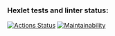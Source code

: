 ### Hexlet tests and linter status:
[![Actions Status](https://github.com/Dmitry597/python-project-49/actions/workflows/hexlet-check.yml/badge.svg)](https://github.com/Dmitry597/python-project-49/actions)
[![Maintainability](https://api.codeclimate.com/v1/badges/480349d276f903635fa2/maintainability)](https://codeclimate.com/github/Dmitry597/python-project-49/maintainability)